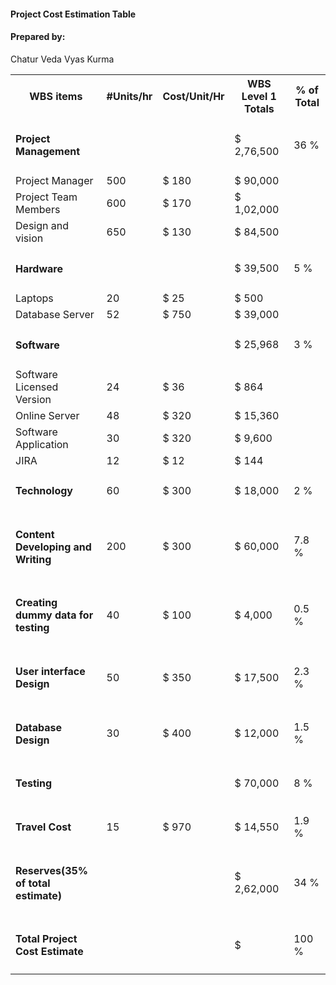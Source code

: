  <h4>Project Cost Estimation Table </h4>
<h4>Prepared by:</h4>   Chatur Veda Vyas Kurma 
 
 
 <table>
 <tr> <th>WBS items</th>   <th> #Units/hr</th>  <th>Cost/Unit/Hr</th>  <th>WBS Level 1 Totals</th>   <th>% of Total</th>
 <tr> <td><h4> Project Management </h4> </td><td>      </td><td>            </td><td>       $ 2,76,500   </td><td>  36 %      </td> 
  <tr> <td>Project Manager</td><td>   500      </td><td> $ 180  </td><td> $ 90,000</td><td>             </td> 
  <tr> <td> Project Team Members</td><td> 600 </td><td>$ 170</td><td> $ 1,02,000</td><td>             </td>
 
 <tr> <td>Design and vision </td><td> 650   </td><td>    $ 130       </td><td> $ 84,500 </td><td>             </td>
 <tr> <td>   <h4> Hardware </h4>      </td><td>         </td><td>            </td><td>  $ 39,500 </td><td>  5 % </td> 
 <tr> <td>  Laptops    </td><td>   20      </td><td>$ 25        </td><td>   $ 500         </td><td>             </td> 
 <tr> <td>Database Server </td><td>  52    </td><td> $ 750    </td><td>     $ 39,000      </td><td>             </td> 
 <tr> <td> <h4>  Software </h4>       </td><td>         </td><td>            </td><td>  $ 25,968  </td><td>  3 %   </td> 
 <tr> <td> Software Licensed Version </td><td> 24 </td><td> $ 36 </td><td> $ 864      </td><td>             </td> 
 <tr> <td>  Online Server </td><td>  48 </td><td>$ 320  </td><td> $ 15,360 </td><td>             </td> 
 <tr> <td>  Software Application</td><td> 30</td><td> $ 320 </td><td> $ 9,600 </td><td>             </td> 
 <tr> <td>    JIRA </td><td>  12       </td><td>  $ 12 </td><td>$ 144              </td><td>             </td> 
<tr> <td><h4> Technology</h4></td><td>  60</td><td>$ 300</td><td>$ 18,000 </td><td>      2 %</td>
<tr> <td><h4>Content Developing and Writing</h4></td><td>200</td><td>$ 300</td><td>$ 60,000 </td><td>    7.8 %</td> 
<tr> <td> <h4>Creating dummy data for testing</h4></td><td> 40</td><td>$ 100</td><td> $ 4,000 </td><td> 0.5 %   </td> 
<tr> <td> <h4>User interface Design </h4> </td><td> 50</td><td> $ 350</td><td> $ 17,500 </td><td>       2.3 %</td> 
<tr> <td>  <h4>Database Design</h4></td><td>30</td><td>$ 400  </td><td> $ 12,000 </td><td>        1.5 %</td>  
 <tr> <td>  <h4> Testing  </h4></td><td>  </td><td>            </td><td>  $ 70,000 </td><td>     8 %</td> 
<tr> <td> <h4> Travel Cost </h4></td><td> 15</td><td>$ 970</td><td> $ 14,550 </td><td>       1.9 %</td> 
 <tr> <td>     <h4>Reserves(35% of total estimate)</h4>      </td><td>         </td><td> </td><td> $ 2,62,000</td><td>  34 % </td> 
  <tr> <td>  <h4>  Total Project Cost Estimate </h4>    </td><td>         </td><td>            </td><td> $ </td><td> 100 % </td> 
   
 
 
 
 
 </table>
